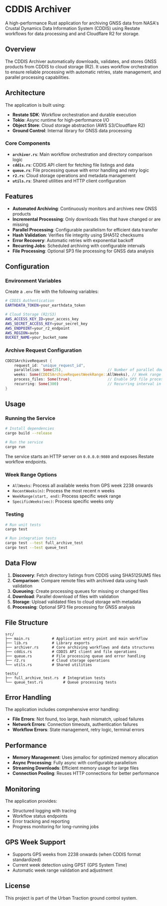 # CDDIS Archiver

A high-performance Rust application for archiving GNSS data from NASA's Crustal Dynamics Data Information System (CDDIS) using Restate workflows for data processing and and Cloudflare R2 for storage.

## Overview

The CDDIS Archiver automatically downloads, validates, and stores GNSS products from CDDIS to cloud storage (R2). It uses workflow orchestration to ensure reliable processing with automatic retries, state management, and parallel processing capabilities.

## Architecture

The application is built using:

- **Restate SDK**: Workflow orchestration and durable execution
- **Tokio**: Async runtime for high-performance I/O
- **Object Store**: Cloud storage abstraction (AWS S3/Cloudflare R2)
- **Ground Control**: Internal library for GNSS data processing

### Core Components

- **`archiver.rs`**: Main workflow orchestration and directory comparison logic
- **`cddis.rs`**: CDDIS API client for fetching file listings and data
- **`queue.rs`**: File processing queue with error handling and retry logic
- **`r2.rs`**: Cloud storage operations and metadata management
- **`utils.rs`**: Shared utilities and HTTP client configuration

## Features

- **Automated Archiving**: Continuously monitors and archives new GNSS products
- **Incremental Processing**: Only downloads files that have changed or are missing
- **Parallel Processing**: Configurable parallelism for efficient data transfer
- **Hash Validation**: Verifies file integrity using SHA512 checksums
- **Error Recovery**: Automatic retries with exponential backoff
- **Recurring Jobs**: Scheduled archiving with configurable intervals
- **File Processing**: Optional SP3 file processing for GNSS data analysis

## Configuration

### Environment Variables

Create a `.env` file with the following variables:

```bash
# CDDIS Authentication
EARTHDATA_TOKEN=your_earthdata_token

# Cloud Storage (R2/S3)
AWS_ACCESS_KEY_ID=your_access_key
AWS_SECRET_ACCESS_KEY=your_secret_key
AWS_ENDPOINT=your_r2_endpoint
AWS_REGION=auto
BUCKET_NAME=your_bucket_name
```

### Archive Request Configuration

```rust
CDDISArchiveRequest {
    request_id: "unique_request_id",
    parallelism: Some(25),                    // Number of parallel downloads
    weeks: Some(CDDISArchiveRequestWeekRange::AllWeeks), // Week range to process
    process_files: Some(true),                // Enable SP3 file processing
    recurring: Some(300)                      // Recurring interval in seconds
}
```

## Usage

### Running the Service

```bash
# Install dependencies
cargo build --release

# Run the service
cargo run
```

The service starts an HTTP server on `0.0.0.0:9080` and exposes Restate workflow endpoints.

### Week Range Options

- `AllWeeks`: Process all available weeks from GPS week 2238 onwards
- `RecentWeeks(n)`: Process the most recent n weeks
- `WeekRange(start, end)`: Process specific week range
- `SpecificWeeks(vec)`: Process specific weeks only

### Testing

```bash
# Run unit tests
cargo test

# Run integration tests
cargo test --test full_archive_test
cargo test --test queue_test
```

## Data Flow

1. **Discovery**: Fetch directory listings from CDDIS using SHA512SUMS files
2. **Comparison**: Compare remote files with archived data using hash validation
3. **Queueing**: Create processing queues for missing or changed files
4. **Download**: Parallel download of files with validation
5. **Storage**: Upload validated files to cloud storage with metadata
6. **Processing**: Optional SP3 file processing for GNSS analysis

## File Structure

```
src/
├── main.rs          # Application entry point and main workflow
├── lib.rs           # Library exports
├── archiver.rs      # Core archiving workflows and data structures
├── cddis.rs         # CDDIS API client and file operations
├── queue.rs         # File processing queue and error handling
├── r2.rs            # Cloud storage operations
└── utils.rs         # Shared utilities

tests/
├── full_archive_test.rs  # Integration tests
└── queue_test.rs         # Queue processing tests
```

## Error Handling

The application includes comprehensive error handling:

- **File Errors**: Not found, too large, hash mismatch, upload failures
- **Network Errors**: Connection timeouts, authentication failures
- **Workflow Errors**: State management, retry logic, terminal errors

## Performance

- **Memory Management**: Uses jemalloc for optimized memory allocation
- **Async Processing**: Fully async with configurable parallelism
- **Streaming Downloads**: Efficient memory usage for large files
- **Connection Pooling**: Reuses HTTP connections for better performance

## Monitoring

The application provides:

- Structured logging with tracing
- Workflow status endpoints
- Error tracking and reporting
- Progress monitoring for long-running jobs

## GPS Week Support

- Supports GPS weeks from 2238 onwards (when CDDIS format standardized)
- Current week detection using GPST (GPS System Time)
- Automatic week range validation and adjustment

## License

This project is part of the Urban Traction ground control system.
